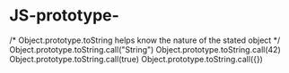# JS-prototype-
/* Object.prototype.toString helps know the nature of the stated object */
Object.prototype.toString.call("String")
Object.prototype.toString.call(42)
Object.prototype.toString.call(true)
Object.prototype.toString.call({})
